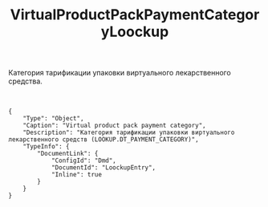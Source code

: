 ﻿---
layout: default
title: VirtualProductPackPaymentCategoryLoockup
position: 
categories: 
tags: 
---

Категория тарификации упаковки виртуального лекарственного средства.

 

```
{
	"Type": "Object",
	"Caption": "Virtual product pack payment category",
	"Description": "Категория тарификации упаковки виртуального лекарственного средств (LOOKUP.DT_PAYMENT_CATEGORY)",
	"TypeInfo": {
		"DocumentLink": {
			"ConfigId": "Dmd",
			"DocumentId": "LoockupEntry",
			"Inline": true
		}
	}
}
```

 

 

